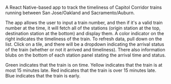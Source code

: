 A React Native-based app to track the timeliness of Capitol Corridor trains running between San Jose/Oakland and Sacramento/Auburn.

The app allows the user to input a train number, and then if it's a valid train number at the time, it will fetch all of the stations (origin station at the top, destination station at the bottom) and display them. A color indicator on the right indicates the timeliness of the train. To refresh data, pull down on the list. Click on a tile, and there will be a dropdown indicating the arrival status of the train (whether or not it arrived and timeliness). There also information blubs on the bottom of each station panel stating the arrival time and status.

Green indicates that the train is on time. Yellow indicates that the train is at most 15 minutes late. Red indicates that the train is over 15 minutes late. Blue indicates that the train is early.
